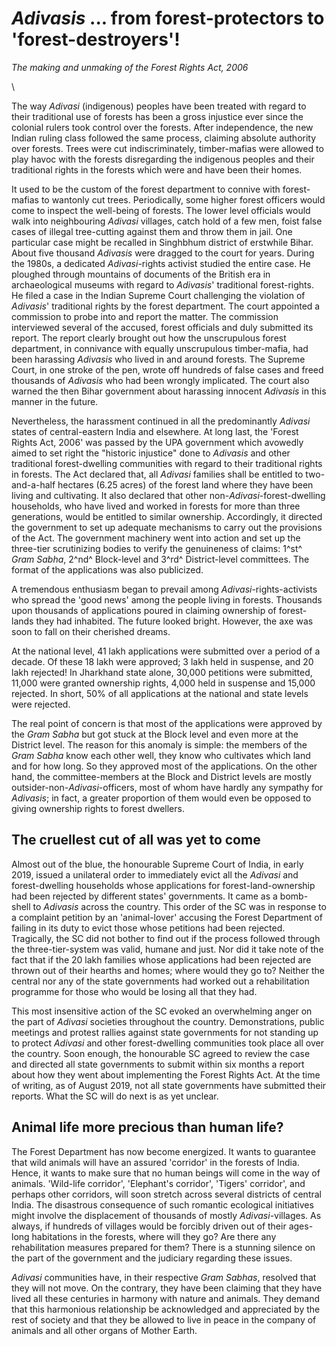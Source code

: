 # _Adivasis_ ... from forest-protectors to 'forest-destroyers'!

_The making and unmaking of the Forest Rights Act, 2006_

\

The way _Adivasi_ (indigenous) peoples have been treated with regard
to their traditional use of forests has been a gross injustice ever since
the colonial rulers took control over the forests. After independence,
the new Indian ruling class followed the same process, claiming
absolute authority over forests. Trees were cut indiscriminately,
timber-mafias were allowed to play havoc with the forests disregarding
the indigenous peoples and their traditional rights in the forests which
were and have been their homes.

It used to be the custom of the forest department to connive with
forest-mafias to wantonly cut trees. Periodically, some higher forest
officers would come to inspect the well-being of forests. The lower
level officials would walk into neighbouring _Adivasi_ villages, catch
hold of a few men, foist false cases of illegal tree-cutting against
them and throw them in jail. One particular case might be recalled
in Singhbhum district of erstwhile Bihar. About five thousand
_Adivasis_ were dragged to the court for years. During the 1980s, a
dedicated _Adivasi_-rights activist studied the entire case. He ploughed
through mountains of documents of the British era in archaeological
museums with regard to _Adivasis_' traditional forest-rights. He
filed a case in the Indian Supreme Court challenging the violation
of _Adivasis_' traditional rights by the forest department. The court
appointed a commission to probe into and report the matter. The
commission interviewed several of the accused, forest officials
and duly submitted its report. The report clearly brought out how
the unscrupulous forest department, in connivance with equally
unscrupulous timber-mafia, had been harassing _Adivasis_ who lived
in and around forests. The Supreme Court, in one stroke of the pen,
wrote off hundreds of false cases and freed thousands of _Adivasis_
who had been wrongly implicated. The court also warned the then
Bihar government about harassing innocent _Adivasis_ in this manner
in the future.

Nevertheless, the harassment continued in all the predominantly
_Adivasi_ states of central-eastern India and elsewhere. At long last, the
'Forest Rights Act, 2006' was passed by the UPA government which
avowedly aimed to set right the "historic injustice" done to _Adivasis_
and other traditional forest-dwelling communities with regard to their
traditional rights in forests. The Act declared that, all _Adivasi_ families
shall be entitled to two-and-a-half hectares (6.25 acres) of the forest
land where they have been living and cultivating. It also declared that
other non-_Adivasi_-forest-dwelling households, who have lived and
worked in forests for more than three generations, would be entitled
to similar ownership. Accordingly, it directed the government to
set up adequate mechanisms to carry out the provisions of the
Act. The government machinery went into action and set up the
three-tier scrutinizing bodies to verify the genuineness of claims:
1^st^ _Gram Sabha_, 2^nd^ Block-level and 3^rd^ District-level committees. The
format of the applications was also publicized.

A tremendous enthusiasm began to prevail among _Adivasi_-rights-activists
who spread the 'good news' among the people living in forests.
Thousands upon thousands of applications poured in claiming
ownership of forest-lands they had inhabited. The future looked
bright. However, the axe was soon to fall on their cherished dreams.

At the national level, 41 lakh applications were submitted over a
period of a decade. Of these 18 lakh were approved; 3 lakh held
in suspense, and 20 lakh rejected! In Jharkhand state alone, 30,000
petitions were submitted, 11,000 were granted ownership rights,
4,000 held in suspense and 15,000 rejected. In short, 50% of
all applications at the national and state levels were rejected.

The real point of concern is that most of the applications were
approved by the _Gram Sabha_ but got stuck at the Block level and
even more at the District level. The reason for this anomaly is simple:
the members of the _Gram Sabha_ know each other well, they know
who cultivates which land and for how long. So they approved most
of the applications. On the other hand, the committee-members at the
Block and District levels are mostly outsider-non-_Adivasi_-officers, most
of whom have hardly any sympathy for _Adivasis_; in fact, a greater
proportion of them would even be opposed to giving ownership
rights to forest dwellers.

## The cruellest cut of all was yet to come

Almost out of the blue, the honourable Supreme Court of India,
in early 2019, issued a unilateral order to immediately evict all
the _Adivasi_ and forest-dwelling households whose applications
for forest-land-ownership had been rejected by different states'
governments. It came as a bomb-shell to _Adivasis_ across the country.
This order of the SC was in response to a complaint petition by an
'animal-lover' accusing the Forest Department of failing in its duty
to evict those whose petitions had been rejected. Tragically, the
SC did not bother to find out if the process followed through the
three-tier-system was valid, humane and just. Nor did it take note
of the fact that if the 20 lakh families whose applications had been
rejected are thrown out of their hearths and homes; where would
they go to? Neither the central nor any of the state governments
had worked out a rehabilitation programme for those who would be
losing all that they had.

This most insensitive action of the SC evoked an overwhelming
anger on the part of _Adivasi_ societies throughout the country.
Demonstrations, public meetings and protest rallies against state
governments for not standing up to protect _Adivasi_ and other
forest-dwelling communities took place all over the country. Soon
enough, the honourable SC agreed to review the case and directed all
state governments to submit within six months a report about how
they went about implementing the Forest Rights Act. At the time of
writing, as of August 2019, not all state governments have submitted
their reports. What the SC will do next is as yet unclear.

## Animal life more precious than human life?

The Forest Department has now become energized. It wants to
guarantee that wild animals will have an assured 'corridor' in the forests
of India. Hence, it wants to make sure that no human beings will
come in the way of animals. 'Wild-life corridor', 'Elephant's corridor',
'Tigers' corridor', and perhaps other corridors, will soon stretch
across several districts of central India. The disastrous consequence
of such romantic ecological initiatives might involve the displacement
of thousands of mostly _Adivasi_-villages. As always, if hundreds of
villages would be forcibly driven out of their ages-long habitations in
the forests, where will they go? Are there any rehabilitation measures
prepared for them? There is a stunning silence on the part of the
government and the judiciary regarding these issues.

_Adivasi_ communities have, in their respective _Gram Sabhas_, resolved
that they will not move. On the contrary, they have been claiming that
they have lived all these centuries in harmony with nature and animals.
They demand that this harmonious relationship be acknowledged and
appreciated by the rest of society and that they be allowed to live in
peace in the company of animals and all other organs of Mother
Earth.
